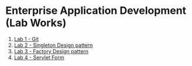 # Enterprise Application Development (Lab Works)

1. [Lab 1 - Git](https://github.com/bigyanyo/EAD-LAB/labs/lab1)
2. [Lab 2 - Singleton Design pattern](https://github.com/bigyanyo/EAD-LAB/labs/lab2)
3. [Lab 3 - Factory Design pattern](https://github.com/bigyanyo/EAD-LAB/labs/lab3)
4. [Lab 4 - Servlet Form](https://github.com/bigyanyo/EAD-LAB/labs/lab4)